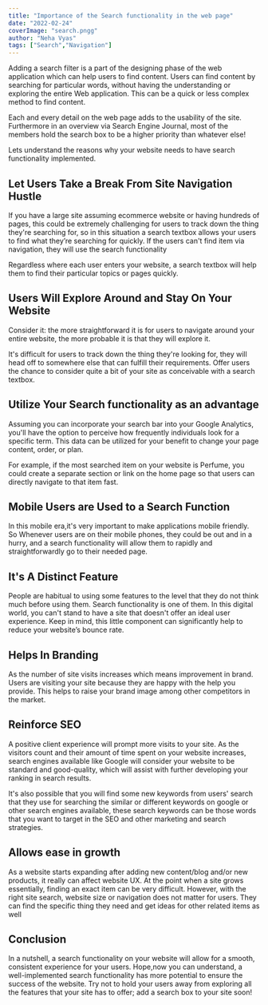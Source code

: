 ```yaml
---
title: "Importance of the Search functionality in the web page"
date: "2022-02-24"
coverImage: "search.pngg"
author: "Neha Vyas"
tags: ["Search","Navigation"]
---
```

Adding a search filter is a part of the designing phase of the web application which can help users to find content. Users can find content by searching for particular words, without having the understanding or exploring the entire Web application. This can be a quick or less complex method to find content.

Each and every detail on the web page adds to the usability of the site. Furthermore in an overview via Search Engine Journal, most of the members hold the search box to be a higher priority than whatever else!

Lets understand the reasons why your website needs to have search functionality implemented.

## Let Users Take a Break From Site Navigation Hustle
If you have a large site assuming ecommerce website or having hundreds of pages, this could be extremely challenging for users to track down the thing they're searching for, so in this situation a search textbox allows your users to find what they’re searching for quickly. 
If the users can't find item via navigation, they will use the search functionality 

Regardless where each user enters your website, a search textbox will help them to find their particular topics or pages quickly.

## Users Will Explore Around and Stay On Your Website
Consider it: the more straightforward it is for users to navigate around your entire website, the more probable it is that they will explore it. 

It's difficult for users to track down the thing they're looking for, they will head off to somewhere else that can fulfill their requirements. Offer users the chance to consider quite a bit of your site as conceivable with a search textbox.

## Utilize Your Search functionality as an advantage 
Assuming you can incorporate your search bar into your Google Analytics, you'll have the option to perceive how frequently individuals look for a specific term. This data can be utilized for your benefit to change your page content, order, or plan.

For example, if the most searched item on your website is Perfume, you could create a separate section or link on the home page so that users can directly navigate to that item fast.

## Mobile Users are Used to a Search Function
In this mobile era,it's very important to make applications mobile friendly. So Whenever users are on their mobile phones, they could be out and in a hurry, and a search functionality will allow them to rapidly and straightforwardly go to their needed page.

## It's A Distinct Feature
People are habitual to using some features to the level that they do not think much before using them. Search functionality is one of them. In this digital world, you can't stand to have a site that doesn't offer an ideal user experience. Keep in mind, this little component can significantly help to reduce your website’s bounce rate.

## Helps In Branding
As the number of site visits increases which means improvement in brand. Users are visiting your site because they are happy with the help you provide. This helps to raise your brand image among other competitors in the market.

## Reinforce SEO
A positive client experience will prompt more visits to your site. As the visitors count and their amount of time spent on your website increases, search engines available like Google will consider your website to be standard and good-quality, which will assist with further developing your ranking in search results.

It's also possible that you will find some new keywords from users' search that they use for searching the similar or different keywords on google or other search engines available, these search keywords can be those words that you want to target in the SEO and other marketing and search strategies.

## Allows ease in growth
As a website starts expanding after adding new content/blog and/or new products, it really can affect website UX. At the point when a site grows essentially, finding an exact item can be very difficult. However, with the right site search, website size or navigation does not matter for users. They can find the specific thing they need and get ideas for other related items as well

## Conclusion
In a nutshell, a search functionality on your website will allow for a smooth, consistent experience for your users. Hope,now you can understand, a well-implemented search functionality has more potential to ensure the success of the website.
Try not to hold your users away from exploring all the features that your site has to offer; add a search box to your site soon!
